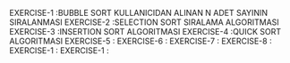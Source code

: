 EXERCISE-1   :BUBBLE SORT KULLANICIDAN ALINAN N ADET SAYININ SIRALANMASI
EXERCISE-2   :SELECTION SORT SIRALAMA ALGORITMASI
EXERCISE-3   :INSERTION SORT ALGORITMASI
EXERCISE-4   :QUICK SORT ALGORITMASI
EXERCISE-5   :
EXERCISE-6   :
EXERCISE-7   :
EXERCISE-8   :
EXERCISE-1   :
EXERCISE-1   :

